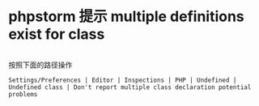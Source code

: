 # phpstorm 提示 multiple definitions exist for class

<img :src="$withBase('/images/tools/phpstorm/multiple-definitions-exist-for-class-warning.png')" alt="">

按照下面的路径操作

```
Settings/Preferences | Editor | Inspections | PHP | Undefined | Undefined class | Don't report multiple class declaration potential problems
```
<img :src="$withBase('/images/tools/phpstorm/ignore-multiple-definitions-exist-for-class-warning.png')" alt="">
